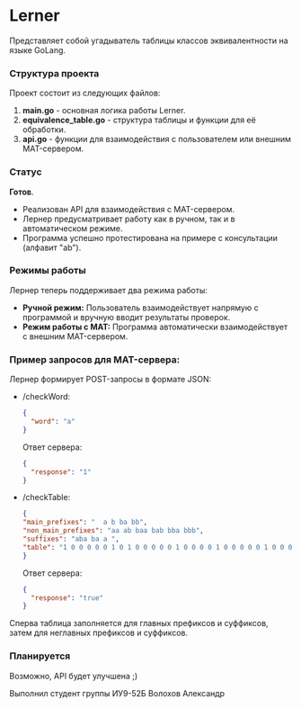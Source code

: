 # Lerner
Представляет собой угадыватель таблицы классов эквивалентности на языке GoLang.

### Структура проекта
Проект состоит из следующих файлов:
1. **main.go** - основная логика работы Lerner.
2. **equivalence_table.go** - структура таблицы и функции для её обработки.
3. **api.go** - функции для взаимодействия с пользователем или внешним MAT-сервером.

### Статус
**Готов**.
- Реализован API для взаимодействия с MAT-сервером.
- Лернер предусматривает работу как в ручном, так и в автоматическом режиме.
- Программа успешно протестирована на примере с консультации (алфавит "ab").

### Режимы работы
Лернер теперь поддерживает два режима работы:
- **Ручной режим:** Пользователь взаимодействует напрямую с программой и вручную вводит результаты проверок.
- **Режим работы с MAT:** Программа автоматически взаимодействует с внешним MAT-сервером.

### Пример запросов для MAT-сервера:
Лернер формирует POST-запросы в формате JSON:
- /checkWord:
  ```json
  {
    "word": "a"
  }
  ```
  Ответ сервера:
  ```json
  {
    "response": "1"
  }
  ```
- /checkTable:
  ```json
  {
  "main_prefixes": "  a b ba bb",
  "non_main_prefixes": "aa ab baa bab bba bbb",
  "suffixes": "aba ba a ",
  "table": "1 0 0 0 0 0 1 0 1 0 0 0 0 0 1 0 0 0 0 1 0 0 0 0 0 1 0 0 0 0 0 0 0 0 0 0"
  }
  ```
  Ответ сервера:
  ```json
  {
    "response": "true"
  }
  ```
Сперва таблица заполняется для главных префиксов и суффиксов, затем для неглавных префиксов и суффиксов.

### Планируется
Возможно, API будет улучшена ;)

Выполнил студент группы ИУ9-52Б Волохов Александр